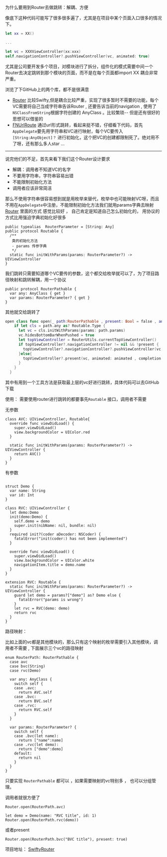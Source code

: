 
为什么要用到Router去做跳转：解耦、方便

像底下这种代码可能写了很多很多遍了，尤其是在项目中某个页面入口很多的情况下。

```swift
let xx = XX()

...

let vc = XXXViewController(xx:xxx)
self.navigationController?.pushViewController(vc, animated: true)
```

尤其是公司要开发多个项目，对模块进行了拆分，组件化的模式需要中间一个Router去决定跳转到那个模块的页面，而不是在每个页面都import XX 耦合非常严重。

浏览了下GitHub上的两个库，都不是很满意 

- [Router](https://github.com/anpufeng/Router/blob/master/Router/Router.swift) 比较Swifty,但是耦合比较严重，实现了很多暂时不需要的功能，每个VC需要将自己当成字符串告诉Router , 还要告诉当前的navigation , 使用了`NSClassFromString`根据字符创建的 AnyClass 。比较繁琐-- 但是还有很好的思想可以借鉴的
- [FNUrlRoute](https://github.com/Fnoz/FNUrlRoute) 通过url形式跳转，看起来挺不错，仔细看下代码，首先`AppDelegate`要先用字符串和VC进行映射，每个VC要传入`[String:AnyObject]？` 进行初始化，这个把VC的创建都限制死了。绝对用不了呀，还有那么多人star ... 

*** 

说完他们的不足，首先来看下我们这个Router设计要求

- 解耦：调用者不知道VC的名字 
- 不要用字符串，字符串容易出错
- 不能限制初始化方法
- 调用者应该非常简洁

那么不使用字符串很容易想到就是用枚举来替代，枚举中也可能映射VC呀，而且不用在`AppDelegate`中注册，不能限制初始化方法我们就用params字典去映射 [Router](https://github.com/anpufeng/Router/blob/master/Router/Router.swift) 里面的方式 感觉比较好 ， 自己肯定是知道自己怎么初始化的， 用协议的方式比用强迫字典初始化好很多 

```
public typealias  RouterParameter = [String: Any]
public protocol Routable {
  /**
   类的初始化方法
   - params 传参字典
   */
  static func initWithParams(params: RouterParameter?) -> UIViewController
}
```


我们跳转只需要知道哪个VC要传的参数，这个都交给枚举就可以了，为了项目路径映射和跳转解耦，用一个协议

```
public protocol RouterPathable {
  var any: AnyClass { get }
  var params: RouterParameter? { get }
}
```

其他就交给跳转了

```swift
open class func open(_ path:RouterPathable , present: Bool = false , animated: Bool = true , presentComplete: (()->Void)? = nil){
    if let cls = path.any as? Routable.Type {
      let vc = cls.initWithParams(params: path.params)
      vc.hidesBottomBarWhenPushed = true
      let topViewController = RouterUtils.currentTopViewController()
      if topViewController?.navigationController != nil && !present {
        topViewController?.navigationController?.pushViewController(vc, animated: animated)
      }else{
        topViewController?.present(vc, animated: animated , completion: presentComplete)
      }
    }
  }
```

其中有用到一个工具方法是获取最上层的vc好进行跳转，具体代码可以去GitHub下载

使用：  需要使用router进行跳转的都要事先`Routable` 接口，调用者不需要 

无参数 

```
class AVC: UIViewController, Routable{
  override func viewDidLoad() {
    super.viewDidLoad()
    view.backgroundColor = UIColor.red
  }

  static func initWithParams(params: RouterParameter?) -> UIViewController {
    return AVC()
  }
}
```

有参数

```

struct Demo {
  var name: String
  var id: Int
}

class RVC: UIViewController {
  let demo:Demo
  init(demo:Demo) {
    self.demo = demo
    super.init(nibName: nil, bundle: nil)
  }
  required init?(coder aDecoder: NSCoder) {
    fatalError("init(coder:) has not been implemented")
  }
  
  override func viewDidLoad() {
    super.viewDidLoad()
    view.backgroundColor = UIColor.white
    navigationItem.title = demo.name
  }
}

extension RVC: Routable {
  static func initWithParams(params: RouterParameter?) -> UIViewController {
    guard let demo = params?["demo"] as? Demo else {
      fatalError("params is wrong")
    }
    let rvc = RVC(demo: demo)
    return rvc
  }
}
```

路径映射： 

比如上面的vc都是其他模块的，那么只有这个映射的枚举需要引入其他模块，调用者不需要 , 下面展示三个vc的路径映射 

```
enum RouterPath: RouterPathable {
  case avc
  case bvc(String)
  case rvc(Demo)
  
  var any: AnyClass {
    switch self {
    case .avc:
      return AVC.self
    case .bvc:
      return BVC.self
    case .rvc:
      return RVC.self
    }
  }
  
  var params: RouterParameter? {
    switch self {
    case .bvc(let name):
      return ["name":name]
    case .rvc(let demo):
      return ["demo":demo]
    default:
      return nil
    }
  }
}
```


只要实现 `RouterPathable` 都可以 ，如果需要映射的vc特别多 ， 也可以分组管理。


调用者就很方便了
```
Router.open(RouterPath.avc)
```

```
let demo = Demo(name: "RVC title", id: 1)
Router.open(RouterPath.rvc(demo))
```

或者present

```
Router.open(RouterPath.bvc("BVC title"), present: true)
```

项目地址： [SwiftyRouter](https://github.com/smalldu/SwiftyRouter)















